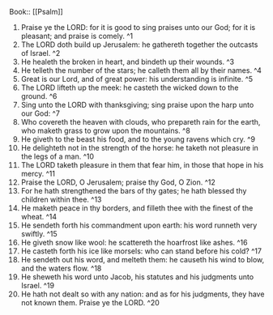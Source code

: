 Book:: [[Psalm]]
 1. Praise ye the LORD: for it is good to sing praises unto our God; for it is pleasant; and praise is comely. ^1
 2. The LORD doth build up Jerusalem: he gathereth together the outcasts of Israel. ^2
 3. He healeth the broken in heart, and bindeth up their wounds. ^3
 4. He telleth the number of the stars; he calleth them all by their names. ^4
 5. Great is our Lord, and of great power: his understanding is infinite. ^5
 6. The LORD lifteth up the meek: he casteth the wicked down to the ground. ^6
 7. Sing unto the LORD with thanksgiving; sing praise upon the harp unto our God: ^7
 8. Who covereth the heaven with clouds, who prepareth rain for the earth, who maketh grass to grow upon the mountains. ^8
 9. He giveth to the beast his food, and to the young ravens which cry. ^9
 10. He delighteth not in the strength of the horse: he taketh not pleasure in the legs of a man. ^10
 11. The LORD taketh pleasure in them that fear him, in those that hope in his mercy. ^11
 12. Praise the LORD, O Jerusalem; praise thy God, O Zion. ^12
 13. For he hath strengthened the bars of thy gates; he hath blessed thy children within thee. ^13
 14. He maketh peace in thy borders, and filleth thee with the finest of the wheat. ^14
 15. He sendeth forth his commandment upon earth: his word runneth very swiftly. ^15
 16. He giveth snow like wool: he scattereth the hoarfrost like ashes. ^16
 17. He casteth forth his ice like morsels: who can stand before his cold? ^17
 18. He sendeth out his word, and melteth them: he causeth his wind to blow, and the waters flow. ^18
 19. He sheweth his word unto Jacob, his statutes and his judgments unto Israel. ^19
 20. He hath not dealt so with any nation: and as for his judgments, they have not known them. Praise ye the LORD. ^20
